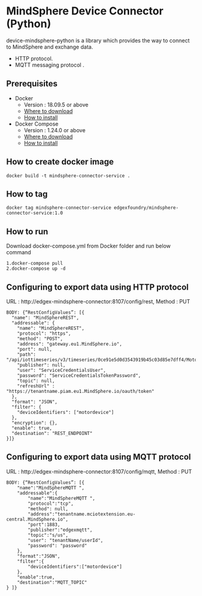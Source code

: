 # MindSphere Device Connector (Python)
device-mindsphere-python is a library which provides the way to connect to MindSphere and exchange data.
 - HTTP protocol.
 - MQTT messaging protocol .


## Prerequisites ##
- Docker
  - Version : 18.09.5 or above
  - [Where to download](https://www.docker.com/)
  - [How to install](https://www.docker.com/)
- Docker Compose
  - Version : 1.24.0 or above
  - [Where to download](https://docs.docker.com/compose/)
  - [How to install](https://docs.docker.com/compose/install/)

## How to create docker image ##
```
docker build -t mindsphere-connector-service . 
```

## How to tag ##
```
docker tag mindsphere-connector-service edgexfoundry/mindsphere-connector-service:1.0
``` 
## How to run ##
Download docker-compose.yml from Docker folder and run below command
```
1.docker-compose pull
2.docker-compose up -d
```

## Configuring to export data using HTTP protocol ##
URL : http://edgex-mindsphere-connector:8107/config/rest, Method : PUT
```
BODY: {“RestConfigValues”: [{
  "name": "MindSphereREST",
  "addressable": {
    "name": "MindSphereREST",
    "protocol": "https",
    "method": "POST",
    "address": "gateway.eu1.MindSphere.io",
    "port": null,
    "path": "/api/iottimeseries/v3/timeseries/0ce91e5d0d3543919b45c03d85e7dff4/MotorAspect",
    "publisher": null,
    "user": "ServiceCredentialsUser",
    "password": "ServiceCredentialsTokenPassword",
    "topic": null,
    "refreshUrl" : "https://tenantname.piam.eu1.MindSphere.io/oauth/token"
  },
  "format": "JSON",
  "filter": {
    "deviceIdentifiers": ["motordevice"]
  },
  "encryption": {},
  "enable": true,
  "destination": "REST_ENDPOINT"
}]}
```

## Configuring to export data using MQTT protocol  ##
URL : http://edgex-mindsphere-connector:8107/config/mqtt, Method : PUT
```
BODY: {“RestConfigValues”: [{
    "name":"MindSphereMQTT ",
    "addressable":{
        "name":"MindSphereMQTT ",
        "protocol":"tcp",
        "method": null,
        "address":"tenantname.mciotextension.eu-central.MindSphere.io",
        "port":1883,
        "publisher":"edgexmqtt",
        "topic":"s/us",
        "user": "tenantName/userId",
        "password": "password"
    },
    "format":"JSON",
    "filter":{
        "deviceIdentifiers":["motordevice"]
    },
    "enable":true,
    "destination":"MQTT_TOPIC"
} ]}
```
